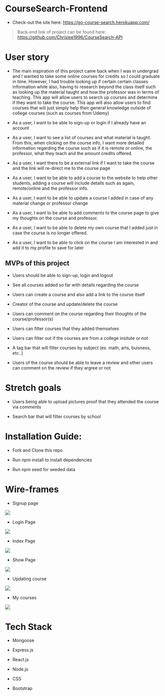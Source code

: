 # CourseSearch-Frontend

* Check-out the site here: https://go-course-search.herokuapp.com/

> Back-end link of project can be found here: https://github.com/Chrislee1996/CourseSearch-API

# User story

* The main inspiration of this project came back when I was in undergrad and I wanted to take some online courses for credits so I could graduate in time. However, I had trouble looking up if certain certain classes information while also, having to research beyond the class itself such as looking up the material taught and how the professor was in terms of teaching. This app will allow users to search up courses and determine if they want to take the course. This app will also allow users to find courses that will just simply help their general knowledge outside of college courses (such as courses from Udemy)

* As a user, I want to be able to sign-up or login if I already have an account

* As a user, I want to see a list of courses and what material is taught. From this, when clicking on the course info, I want more detailed information regarding the course such as if it is remote or online, the professor, what they teach and the amount credits offered.

* As a user, I want there to be a external link if I want to take the course and the link will re-direct me to the course page

* As a user, I want to be able to add a course to the website to help other students, adding a course will include details such as again, remote/online and the professor info. 

* As a user, I want to be able to update a course I added in case of any material change or professor change

* As a user, I want to be able to add comments to the course page to give my thoughts on the course and professor.

* As a user, I want to be able to delete my own course that I added just in case the course is no longer offered. 

* As a user, I want to be able to click on the course I am interested in and add it to my profile to save for later


## MVPs of this project

* Users should be able to sign-up, login and logout

* See all courses added so far with details regarding the course

* Users can create a course and also add a link to the course itself

* Creator of the course and update/delete the course

* Users can comment on the course regarding their thoughts of the course/professor(s)

* Users can filter courses that they added themselves

* Users can filter out if the courses are from a college insitute or not

* A tag bar that will filter courses by subject (ex. math, arts, buisness, etc..)

* Users of the course should be able to leave a review and other users can comment on the review if they argree or not




# Stretch goals 

* Users being able to upload pictures proof that they attended the course via comments

* Search bar that will filter courses by school


# Installation Guide:

* Fork and Clone this repo

* Run npm install to install dependencies

* Run npm seed for seeded data



# Wire-frames

* Signup page

![](images/wireframes/signup.PNG)

* Login Page

![](images/wireframes/login.png)

* Index Page

![](images/wireframes/indexpage.png)

* Show Page

![](images/wireframes/showpage.png)

* Updating course

![](images/wireframes/updatepage.PNG)

* My courses

![](images/wireframes/minecourses.PNG)



# Tech Stack 

* Mongoose 

* Express.js

* React.js

* Node.js

* CSS

* Bootstrap

